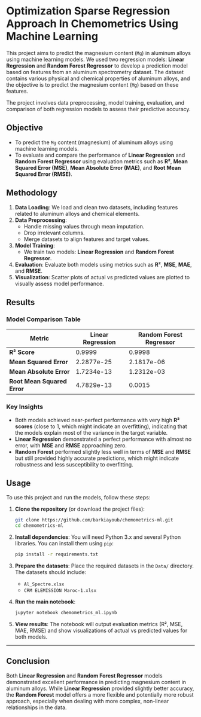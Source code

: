 # **Optimization Sparse Regression Approach In Chemometrics Using Machine Learning**

This project aims to predict the magnesium content (`Mg`) in aluminum alloys using machine learning models. We used two regression models: **Linear Regression** and **Random Forest Regressor** to develop a prediction model based on features from an aluminum spectrometry dataset. The dataset contains various physical and chemical properties of aluminum alloys, and the objective is to predict the magnesium content (`Mg`) based on these features.

The project involves data preprocessing, model training, evaluation, and comparison of both regression models to assess their predictive accuracy.

## **Objective**

- To predict the `Mg` content (magnesium) of aluminum alloys using machine learning models.
- To evaluate and compare the performance of **Linear Regression** and **Random Forest Regressor** using evaluation metrics such as **R²**, **Mean Squared Error (MSE)**, **Mean Absolute Error (MAE)**, and **Root Mean Squared Error (RMSE)**.

## **Methodology**

1. **Data Loading**: We load and clean two datasets, including features related to aluminum alloys and chemical elements.
2. **Data Preprocessing**: 
    - Handle missing values through mean imputation.
    - Drop irrelevant columns.
    - Merge datasets to align features and target values.
3. **Model Training**: 
    - We train two models: **Linear Regression** and **Random Forest Regressor**.
4. **Evaluation**: Evaluate both models using metrics such as **R²**, **MSE**, **MAE**, and **RMSE**.
5. **Visualization**: Scatter plots of actual vs predicted values are plotted to visually assess model performance.

## **Results**

### Model Comparison Table

| **Metric**               | **Linear Regression** | **Random Forest Regressor** |
|--------------------------|-----------------------|-----------------------------|
| **R² Score**             | 0.9999                | 0.9998                      |
| **Mean Squared Error**   | 2.2877e-25            | 2.1817e-06                  |
| **Mean Absolute Error**  | 1.7234e-13            | 1.2312e-03                  |
| **Root Mean Squared Error** | 4.7829e-13          | 0.0015                      |

### **Key Insights**
- Both models achieved near-perfect performance with very high **R² scores** (close to 1, which might indicate an overfitting), indicating that the models explain most of the variance in the target variable.
- **Linear Regression** demonstrated a perfect performance with almost no error, with **MSE** and **RMSE** approaching zero.
- **Random Forest** performed slightly less well in terms of **MSE** and **RMSE** but still provided highly accurate predictions, which might indicate robustness and less susceptibility to overfitting.

## **Usage**

To use this project and run the models, follow these steps:

1. **Clone the repository** (or download the project files):
   ```bash
   git clone https://github.com/barkiayoub/chemometrics-ml.git
   cd chemometrics-ml
   ```

2. **Install dependencies**: You will need Python 3.x and several Python libraries. You can install them using `pip`:
   ```bash
   pip install -r requirements.txt
   ```

3. **Prepare the datasets**: Place the required datasets in the `Data/` directory. The datasets should include:
   - `Al_Spectre.xlsx`
   - `CRM ELEMISSION Maroc-1.xlsx`

4. **Run the main notebook**:  
   ```bash
   jupyter notebook chemometrics_ml.ipynb
   ```

5. **View results**: The notebook will output evaluation metrics (R², MSE, MAE, RMSE) and show visualizations of actual vs predicted values for both models.

---

## **Conclusion**

Both **Linear Regression** and **Random Forest Regressor** models demonstrated excellent performance in predicting magnesium content in aluminum alloys. While **Linear Regression** provided slightly better accuracy, the **Random Forest** model offers a more flexible and potentially more robust approach, especially when dealing with more complex, non-linear relationships in the data.